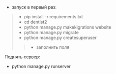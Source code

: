 * запуск в первый раз:
>* pip install -r requirements.txt
>* cd dentist2
>* python manage.py makekigrations website
>* python manage.py migrate
>* python manage.py createsuperuser
>>* заполнить поля

Поднять сервер:
* python manage.py runserver
